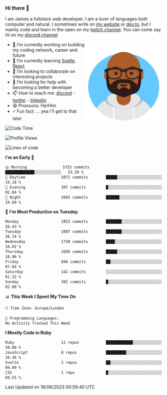 ### Hi there 👋

I am James a fullstack web developer. I am a lover of languages both computer and natural. I sometimes write on [my website](https://jdhall.dev) or [dev.to](https://dev.to/zefur), but I mainly code and learn in the open on my [twitch channel](https://www.twitch.com/jozuhito). You can come say Hi on my [discord channel](https://discord.gg/sWEHvsBw)



<img align="right" height="250" width="250"  src="/assets/avataaars.png" />

  

- 🔭 I’m currently working on building my coding network, career and future
- 🌱 I’m currently learning [Svelte](https://svelte.dev), [React](https://reactjs.org)
- 👯 I’m looking to collaborate on interesting projects
- 🤔 I’m looking for help with becoming a better developer
- 📫 How to reach me: [discord](https://discord.gg/sWEHvsBw)
                      - [twitter](twitter.com/zefur)
                      - [linkedin](https://linkedin.com/in/j-d-hall)
- 😄 Pronouns: He/Him
- ⚡ Fun fact: ... yea I'll get to that later

 
<!-- BLOG-POST-LIST:START -->

<!-- BLOG-POST-LIST:END -->

<!--START_SECTION:waka-->
![Code Time](http://img.shields.io/badge/Code%20Time-840%20hrs%2042%20mins-blue)

![Profile Views](http://img.shields.io/badge/Profile%20Views-0-blue)

![Lines of code](https://img.shields.io/badge/From%20Hello%20World%20I%27ve%20Written-3.8%20million%20lines%20of%20code-blue)

**I'm an Early 🐤** 

```text
🌞 Morning                5753 commits        █████████████░░░░░░░░░░░░   53.29 % 
🌆 Daytime                2071 commits        █████░░░░░░░░░░░░░░░░░░░░   19.18 % 
🌃 Evening                307 commits         █░░░░░░░░░░░░░░░░░░░░░░░░   02.84 % 
🌙 Night                  2665 commits        ██████░░░░░░░░░░░░░░░░░░░   24.69 % 
```
📅 **I'm Most Productive on Tuesday** 

```text
Monday                   2853 commits        ███████░░░░░░░░░░░░░░░░░░   26.43 % 
Tuesday                  2887 commits        ███████░░░░░░░░░░░░░░░░░░   26.74 % 
Wednesday                1730 commits        ████░░░░░░░░░░░░░░░░░░░░░   16.02 % 
Thursday                 2036 commits        █████░░░░░░░░░░░░░░░░░░░░   18.86 % 
Friday                   846 commits         ██░░░░░░░░░░░░░░░░░░░░░░░   07.84 % 
Saturday                 142 commits         ░░░░░░░░░░░░░░░░░░░░░░░░░   01.32 % 
Sunday                   302 commits         █░░░░░░░░░░░░░░░░░░░░░░░░   02.80 % 
```


📊 **This Week I Spent My Time On** 

```text
🕑︎ Time Zone: Europe/London

💬 Programming Languages: 
No Activity Tracked This Week
```

**I Mostly Code in Ruby** 

```text
Ruby                     11 repos            ████████████░░░░░░░░░░░░░   50.00 % 
JavaScript               8 repos             █████████░░░░░░░░░░░░░░░░   36.36 % 
Svelte                   2 repos             ██░░░░░░░░░░░░░░░░░░░░░░░   09.09 % 
CSS                      1 repo              █░░░░░░░░░░░░░░░░░░░░░░░░   04.55 % 
```




 Last Updated on 18/06/2023 00:59:40 UTC
<!--END_SECTION:waka-->
